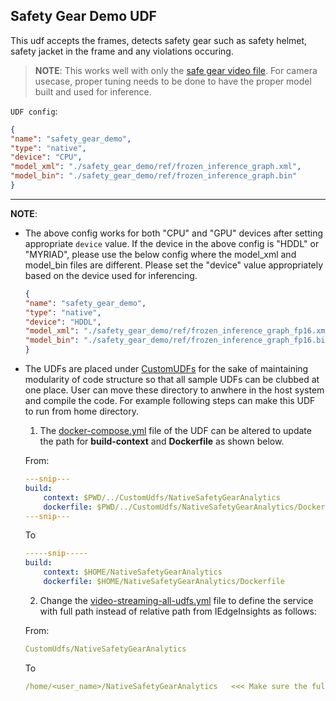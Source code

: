 ## Safety Gear Demo UDF

This udf accepts the frames, detects safety gear such as safety helmet, safety jacket in
the frame and any violations occuring.

> **NOTE**: This works well with only the
> [safe gear video file](../../VideoIngestion/test_videos/Safety_Full_Hat_and_Vest.avi).
> For camera usecase, proper tuning needs to be done to have the proper model
> built and used for inference.

`UDF config`:

```json
{
"name": "safety_gear_demo",
"type": "native",
"device": "CPU",
"model_xml": "./safety_gear_demo/ref/frozen_inference_graph.xml",
"model_bin": "./safety_gear_demo/ref/frozen_inference_graph.bin"
}
```

----
**NOTE**:
* The above config works for both "CPU" and "GPU" devices after setting
appropriate `device` value. If the device in the above config is "HDDL" or
"MYRIAD", please use the below config where the model_xml and model_bin
files are different. Please set the "device" value appropriately based on
the device used for inferencing.

    ```json
    {
    "name": "safety_gear_demo",
    "type": "native",
    "device": "HDDL",
    "model_xml": "./safety_gear_demo/ref/frozen_inference_graph_fp16.xml",
    "model_bin": "./safety_gear_demo/ref/frozen_inference_graph_fp16.bin"
    }
    ```

* The UDFs are placed under [CustomUDFs](../../CustomUdfs) for the sake of maintaining modularity of code structure so that all sample UDFs can be clubbed at one place.
User can move these directory to anwhere in the host system and compile the code. For example following steps can make this UDF to run from home directory.

    1. The [docker-compose.yml](./docker-compose.yml) file of the UDF can be altered to update the path for **build-context** and **Dockerfile** as shown below.

    From:

	```yml
	---snip---
    build:
        context: $PWD/../CustomUdfs/NativeSafetyGearAnalytics
        dockerfile: $PWD/../CustomUdfs/NativeSafetyGearAnalytics/Dockerfile
	---snip---
    ```
    To

	```yml
    -----snip-----
    build:
        context: $HOME/NativeSafetyGearAnalytics
        dockerfile: $HOME/NativeSafetyGearAnalytics/Dockerfile
	```

	2. Change the [video-streaming-all-udfs.yml](../../build/video-streaming-all-udfs.yml) file to define the service with full path instead of relative path from IEdgeInsights as follows: 

    From:

    ```yml
    CustomUdfs/NativeSafetyGearAnalytics
    ```
    To
    
    ```yml
    /home/<user_name>/NativeSafetyGearAnalytics   <<< Make sure the full path should start with "/">>>
    ```
